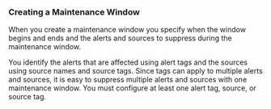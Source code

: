 ### Creating a Maintenance Window

When you create a maintenance window you specify when the window begins and ends and the alerts and
sources to suppress during the maintenance window.

You identify the alerts that are affected using alert tags and the sources using source names and
source tags. Since tags can apply to multiple alerts and sources, it is easy to suppress multiple alerts and sources with one maintenance window. You must configure at least one alert tag, source, or source tag.
